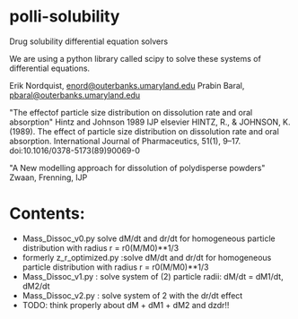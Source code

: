 # polli-solubility
Drug solubility differential equation solvers

We are using a python library called scipy to solve these systems of differential equations.

Erik Nordquist, enord@outerbanks.umaryland.edu
Prabin Baral, pbaral@outerbanks.umaryland.edu

"The effectof particle size distribution on dissolution rate and oral absorption" Hintz and Johnson 1989 IJP elsevier
HINTZ, R., & JOHNSON, K. (1989). The effect of particle size distribution on dissolution rate and oral absorption. International Journal of Pharmaceutics, 51(1), 9–17. doi:10.1016/0378-5173(89)90069-0 

"A New modelling approach for dissolution of polydisperse powders"
Zwaan, Frenning, IJP

Contents:
=============

* Mass_Dissoc_v0.py solve dM/dt and dr/dt for homogeneous particle distribution with radius r = r0(M/M0)**1/3
*  formerly z_r_optimized.py :solve dM/dt and dr/dt for homogeneous particle distribution with radius r = r0(M/M0)**1/3
* Mass_Dissoc_v1.py : solve system of (2) particle radii: dM/dt = dM1/dt, dM2/dt
* Mass_Dissoc_v2.py : solve system of 2 with the dr/dt effect
* TODO: think properly about dM + dM1 + dM2 and dzdr!!

